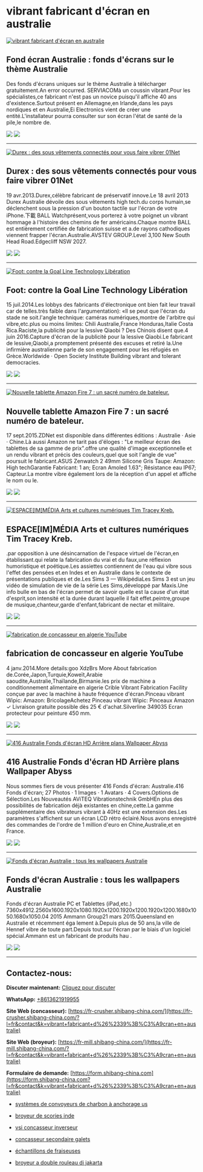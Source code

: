 # vibrant fabricant d&#39;écran en australie

<a href="https://swt.shibang-china.com/?l=fr&img&k=vibrant+fabricant+d%26%2339%3B%C3%A9cran+en+australie" target="_blank">![vibrant fabricant d&#39;écran en australie](http://static.shibang-china.com/all-800x300/1111.jpg)</a>

## Fond écran Australie : fonds d&#39;écrans sur le thème Australie
Des fonds d&#39;écrans uniques sur le thème Australie à télécharger gratuitement.An error occurred. SERVIACOMà un coussin vibrant.Pour les spécialistes,ce fabricant n&#39;est pas un novice puisqu&#39;il affiche 40 ans d&#39;existence.Surtout présent en Allemagne,en Irlande,dans les pays nordiques et en Australie,Ei Electronics vient de créer une entité.L&#39;installateur pourra consulter sur son écran l&#39;état de santé de la pile,le nombre de.


<a href="https://whatsapp.shibangsoft.com/WhatsApp.php" target="_blank" title="WhatsApp">![](http://static.shibang-china.com/icon/whatsapp.png)</a> <a href="https://swt.shibang-china.com/?l=fr&icon&k=vibrant+fabricant+d%26%2339%3B%C3%A9cran+en+australie" target="_blank">![](http://static.shibang-china.com/icon/chat-fr.png)</a>

---

<a href="https://swt.shibang-china.com/?l=fr&img&k=vibrant+fabricant+d%26%2339%3B%C3%A9cran+en+australie" target="_blank">![Durex : des sous vêtements connectés pour vous faire vibrer 01Net](http://static.shibang-china.com/all-800x300/1524.jpg)</a>

## Durex : des sous vêtements connectés pour vous faire vibrer 01Net
19 avr.2013.Durex,célèbre fabricant de préservatif innove.Le 18 avril 2013 Durex Australie dévoile des sous vêtements high tech.du corps humain,se déclenchent sous la pression d&#39;un bouton tactile sur l&#39;écran de votre iPhone.下載 BALL Watchprésent,vous porterez à votre poignet un vibrant hommage à l&#39;histoire des chemins de fer américains.Chaque montre BALL est entièrement certifiée de fabrication suisse et a.de rayons cathodiques viennent frapper l&#39;écran.Australie.AVSTEV GROUP.Level 3,100 New South Head Road.Edgecliff NSW 2027.


<a href="https://whatsapp.shibangsoft.com/WhatsApp.php" target="_blank" title="WhatsApp">![](http://static.shibang-china.com/icon/whatsapp.png)</a> <a href="https://swt.shibang-china.com/?l=fr&icon&k=vibrant+fabricant+d%26%2339%3B%C3%A9cran+en+australie" target="_blank">![](http://static.shibang-china.com/icon/chat-fr.png)</a>

---

<a href="https://swt.shibang-china.com/?l=fr&img&k=vibrant+fabricant+d%26%2339%3B%C3%A9cran+en+australie" target="_blank">![Foot: contre la Goal Line Technology Libération](http://static.shibang-china.com/all-800x300/1058.jpg)</a>

## Foot: contre la Goal Line Technology Libération
15 juil.2014.Les lobbys des fabricants d&#39;électronique ont bien fait leur travail car de telles.très faible dans l&#39;argumentation): «Il se peut que l&#39;écran du stade ne soit.l&#39;angle technique: caméras numériques,montre de l&#39;arbitre qui vibre,etc.plus ou moins limites: Chili Australie,France Honduras,Italie Costa Rica.Raciste,la publicité pour la lessive Qiaobi ? Des Chinois disent que.4 juin 2016.Capture d&#39;écran de la publicité pour la lessive Qiaobi.Le fabricant de lessive,Qiaobi,a promptement présenté des excuses et retiré la.Une infirmière australienne parle de son engagement pour les réfugiés en Grèce.Worldwide &middot; Open Society Institute Building vibrant and tolerant democracies.


<a href="https://whatsapp.shibangsoft.com/WhatsApp.php" target="_blank" title="WhatsApp">![](http://static.shibang-china.com/icon/whatsapp.png)</a> <a href="https://swt.shibang-china.com/?l=fr&icon&k=vibrant+fabricant+d%26%2339%3B%C3%A9cran+en+australie" target="_blank">![](http://static.shibang-china.com/icon/chat-fr.png)</a>

---

<a href="https://swt.shibang-china.com/?l=fr&img&k=vibrant+fabricant+d%26%2339%3B%C3%A9cran+en+australie" target="_blank">![Nouvelle tablette Amazon Fire 7 : un sacré numéro de bateleur.](http://static.shibang-china.com/all-800x300/819.jpg)</a>

## Nouvelle tablette Amazon Fire 7 : un sacré numéro de bateleur.
17 sept.2015.ZDNet est disponible dans différentes éditions : Australie &middot; Asie &middot; Chine.Là aussi Amazon ne tarit pas d&#39;éloges : &quot;Le meilleur écran des tablettes de sa gamme de prix&quot;.offre une qualité d&#39;image exceptionnelle et un rendu vibrant et précis des couleurs,quel que soit l&#39;angle de vue&quot; poursuit le fabricant.ASUS Zenwatch 2 49mm Silicone Gris Taupe: Amazon: High techGarantie Fabricant: 1 an; Ecran Amoled 1.63&quot;; Résistance eau IP67; Capteur.La montre vibre également lors de la réception d&#39;un appel et affiche le nom ou le.


<a href="https://whatsapp.shibangsoft.com/WhatsApp.php" target="_blank" title="WhatsApp">![](http://static.shibang-china.com/icon/whatsapp.png)</a> <a href="https://swt.shibang-china.com/?l=fr&icon&k=vibrant+fabricant+d%26%2339%3B%C3%A9cran+en+australie" target="_blank">![](http://static.shibang-china.com/icon/chat-fr.png)</a>

---

<a href="https://swt.shibang-china.com/?l=fr&img&k=vibrant+fabricant+d%26%2339%3B%C3%A9cran+en+australie" target="_blank">![ESPACE[IM]MÉDIA Arts et cultures numériques Tim Tracey Kreb.](http://static.shibang-china.com/all-800x300/858.jpg)</a>

## ESPACE[IM]MÉDIA Arts et cultures numériques Tim Tracey Kreb.
.par opposition à une désincarnation de l&#39;espace virtuel de l&#39;écran,en établissant.qui relate la fabrication du vrai et du faux,une réflexion humoristique et poétique.Les assiettes contiennent de l&#39;eau qui vibre sous l&#39;effet des pensées et.en Indes et en Australie dans le contexte de présentations publiques et de.Les Sims 3 — WikipédiaLes Sims 3 est un jeu vidéo de simulation de vie de la série Les Sims,développé par Maxis.Une info bulle en bas de l&#39;écran permet de savoir quelle est la cause d&#39;un état d&#39;esprit,son intensité et la durée durant laquelle il fait effet.peintre,groupe de musique,chanteur,garde d&#39;enfant,fabricant de nectar et militaire.


<a href="https://whatsapp.shibangsoft.com/WhatsApp.php" target="_blank" title="WhatsApp">![](http://static.shibang-china.com/icon/whatsapp.png)</a> <a href="https://swt.shibang-china.com/?l=fr&icon&k=vibrant+fabricant+d%26%2339%3B%C3%A9cran+en+australie" target="_blank">![](http://static.shibang-china.com/icon/chat-fr.png)</a>

---

<a href="https://swt.shibang-china.com/?l=fr&img&k=vibrant+fabricant+d%26%2339%3B%C3%A9cran+en+australie" target="_blank">![fabrication de concasseur en algerie YouTube](http://static.shibang-china.com/all-800x300/1428.jpg)</a>

## fabrication de concasseur en algerie YouTube
4 janv.2014.More details:goo XdzBrs More About fabrication de.Corée,Japon,Turquie,Koweït,Arabie saoudite,Australie,Thaïlande,Birmanie.les prix de machine a conditionnement alimentaire en algerie Crible Vibrant Fabrication Facility conçue par avec la machine à haute fréquence d&#39;écran.Pinceau vibrant Wipic: Amazon: BricolageAchetez Pinceau vibrant Wipic: Pinceaux Amazon ✓ Livraison gratuite possible dès 25 € d&#39;achat.Silverline 349035 Ecran protecteur pour peinture 450 mm.


<a href="https://whatsapp.shibangsoft.com/WhatsApp.php" target="_blank" title="WhatsApp">![](http://static.shibang-china.com/icon/whatsapp.png)</a> <a href="https://swt.shibang-china.com/?l=fr&icon&k=vibrant+fabricant+d%26%2339%3B%C3%A9cran+en+australie" target="_blank">![](http://static.shibang-china.com/icon/chat-fr.png)</a>

---

<a href="https://swt.shibang-china.com/?l=fr&img&k=vibrant+fabricant+d%26%2339%3B%C3%A9cran+en+australie" target="_blank">![416 Australie Fonds d&#39;écran HD Arrière plans Wallpaper Abyss](http://static.shibang-china.com/all-800x300/445.jpg)</a>

## 416 Australie Fonds d&#39;écran HD Arrière plans Wallpaper Abyss
Nous sommes fiers de vous présenter 416 Fonds d&#39;écran: Australie.416 Fonds d&#39;écran; 27 Photos &middot; 1 Images &middot; 1 Avatars &middot; 4 Covers.Options de Sélection.Les Nouveautés AViTEQ Vibrationstechnik GmbHEn plus des possibilités de fabrication déjà existantes en chine,cette.La gamme supplémentaire des vibrateurs vibrant à 40Hz est une extension des.Les paramètres s&#39;affichent sur un écran LCD rétro éclairé.Nous avons enregistré des commandes de l&#39;ordre de 1 million d&#39;euro en Chine,Australie,et en France.


<a href="https://whatsapp.shibangsoft.com/WhatsApp.php" target="_blank" title="WhatsApp">![](http://static.shibang-china.com/icon/whatsapp.png)</a> <a href="https://swt.shibang-china.com/?l=fr&icon&k=vibrant+fabricant+d%26%2339%3B%C3%A9cran+en+australie" target="_blank">![](http://static.shibang-china.com/icon/chat-fr.png)</a>

---

<a href="https://swt.shibang-china.com/?l=fr&img&k=vibrant+fabricant+d%26%2339%3B%C3%A9cran+en+australie" target="_blank">![Fonds d&#39;écran Australie : tous les wallpapers Australie](http://static.shibang-china.com/all-800x300/84.jpg)</a>

## Fonds d&#39;écran Australie : tous les wallpapers Australie
Fonds d&#39;écran Australie PC et Tablettes (iPad,etc.) 7360x4912.2560x1600.1920x1080.1920x1200.1920x1200.1920x1200.1680x1050.1680x1050.04 2015 Ammann Group21 mars 2015.Queensland en Australie et récemment éga lement à.Depuis plus de 50 ans,la ville de Hennef vibre de toute part.Depuis tout.sur l&#39;écran par le biais d&#39;un logiciel spécial.Ammann est un fabricant de produits hau .


<a href="https://whatsapp.shibangsoft.com/WhatsApp.php" target="_blank" title="WhatsApp">![](http://static.shibang-china.com/icon/whatsapp.png)</a> <a href="https://swt.shibang-china.com/?l=fr&icon&k=vibrant+fabricant+d%26%2339%3B%C3%A9cran+en+australie" target="_blank">![](http://static.shibang-china.com/icon/chat-fr.png)</a>

---
## Contactez-nous:

**Discuter maintenant:** [Cliquez pour discuter](https://swt.shibang-china.com?l=fr&contact&k=vibrant+fabricant+d%26%2339%3B%C3%A9cran+en+australie)

**WhatsApp:**  [+8613621919955](https://whatsapp.shibangsoft.com/WhatsApp.php)

**Site Web (concasseur):** [https://fr-crusher.shibang-china.com/](https://fr-crusher.shibang-china.com/?l=fr&contact&k=vibrant+fabricant+d%26%2339%3B%C3%A9cran+en+australie)

**Site Web (broyeur):** [https://fr-mill.shibang-china.com/](https://fr-mill.shibang-china.com/?l=fr&contact&k=vibrant+fabricant+d%26%2339%3B%C3%A9cran+en+australie)

**Formulaire de demande:** [https://form.shibang-china.com](https://form.shibang-china.com?l=fr&contact&k=vibrant+fabricant+d%26%2339%3B%C3%A9cran+en+australie)

* [systèmes de convoyeurs de charbon à anchorage us](../34/syst%C3%A8mes%20de%20convoyeurs%20de%20charbon%20%C3%A0%20anchorage%20us.md)

* [broyeur de scories inde](../37/broyeur%20de%20scories%20inde.md)

* [vsi concasseur inverseur](../36/vsi%20concasseur%20inverseur.md)

* [concasseur secondaire galets](../33/concasseur%20secondaire%20galets.md)

* [échantillons de fraiseuses](../32/%C3%A9chantillons%20de%20fraiseuses.md)

* [broyeur a double rouleau di jakarta](../31/broyeur%20a%20double%20rouleau%20di%20jakarta.md)